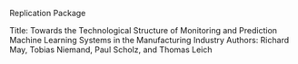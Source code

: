  Replication Package

 Title: Towards the Technological Structure of Monitoring and Prediction Machine Learning Systems in the Manufacturing Industry
 Authors: Richard May, Tobias Niemand, Paul Scholz, and Thomas Leich
